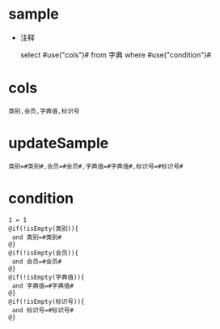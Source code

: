 sample
===
* 注释

	select #use("cols")# from 字典  where  #use("condition")#

cols
===
	类别,会员,字典值,标识号

updateSample
===
	
	类别=#类别#,会员=#会员#,字典值=#字典值#,标识号=#标识号#

condition
===

	1 = 1  
	@if(!isEmpty(类别)){
	 and 类别=#类别#
	@}
	@if(!isEmpty(会员)){
	 and 会员=#会员#
	@}
	@if(!isEmpty(字典值)){
	 and 字典值=#字典值#
	@}
	@if(!isEmpty(标识号)){
	 and 标识号=#标识号#
	@}
	
	